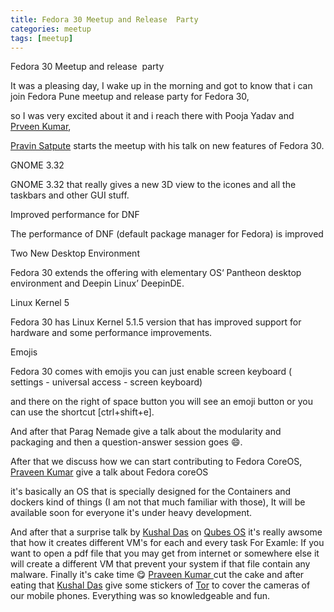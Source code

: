 ```yaml
---
title: Fedora 30 Meetup and Release  Party
categories: meetup
tags: [meetup]
---
```


Fedora 30 Meetup and release  party

It was a pleasing day, I wake up in the morning and got to know that i can join Fedora Pune meetup and release party for Fedora 30,

so I was very excited about it and i reach there with <a>Pooja Yadav</a> and <a href="https://twitter.com/kumar_pravin">Prveen Kumar</a>,

<a href="https://twitter.com/prravins?lang=en">Pravin Satpute</a> starts the meetup with his talk on new features of Fedora 30.

 GNOME 3.32

GNOME 3.32 that really gives a new 3D view to the icones and all the taskbars and other GUI stuff.

 Improved performance for DNF

The performance of DNF (default package manager for Fedora) is improved

 Two New Desktop Environment

Fedora 30 extends the offering with elementary OS‘ Pantheon desktop environment and Deepin Linux’ DeepinDE.

 Linux Kernel 5

Fedora 30 has Linux Kernel 5.1.5 version that has improved support for hardware and some performance improvements.

 Emojis

Fedora 30 comes with emojis you can just enable screen keyboard ( settings - universal access - screen keyboard)

and there on the right of space button you will see an emoji button or you can use the shortcut [ctrl+shift+e].

And after that Parag Nemade give a talk about the modularity and packaging and then a question-answer session goes 😄.

After that we discuss how we can start contributing to Fedora CoreOS, <a href="https://twitter.com/kumar_pravin">Praveen Kumar</a> give a talk about Fedora coreOS

it's basically an OS that is specially designed for the Containers and dockers kind of things (I am not that much familiar with those), It will be available soon for everyone it's under heavy development.

And after that a surprise talk by <a href="https://twitter.com/kushaldas">Kushal Das</a> on <a href="https://www.qubes-os.org/">Qubes OS</a> it's really awsome
that how it creates different VM's for each and every task
For Examle: If you want to open a pdf file that you may get from internet or somewhere else it will create a different VM that prevent your system if that file contain any malware.
Finally it's cake time 😋 <a href="https://twitter.com/kumar_pravin">Praveen Kumar </a>cut the cake and after eating that <a href="https://twitter.com/kushaldas"> Kushal Das</a> give some stickers of <a href="https://www.torproject.org/">Tor</a> to cover the cameras of our mobile phones.
Everything was so knowledgeable and fun.